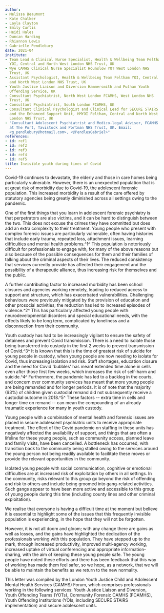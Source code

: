 ```yaml
---
author:
- Melissa Beaumont
- Kate Chalker
- Layla Clayton
- Emily Curtis
- Heidi Hales
- Duncan Harding
- Rhiannon Lewis
- Gabrielle Pendlebury
date: 2021-04
institute:
- Team Lead & Clinical Nurse Specialist, Health & Wellbeing Team Feltham
  YOI, Central and North West London NHS Trust, UK
- Wye CAMHS Clinical Nurse Specialist Hounslow YOT West London NHS
  Trust, UK
- Assistant Psychologist, Health & Wellbeing Team Feltham YOI, Central
  and North West London NHS Trust, UK
- Youth Justice Liaison and Diversion Hammersmith and Fulham Youth
  Offending Service, UK
- Consultant Psychiatrist, North West London FCAMHS, West London NHS
  Trust, UK
- Consultant Psychiatrist, South London FCAMHS, UK
- Consultant Clinical Psychologist and Clinical Lead for SECURE STAIRS
  and the Enhanced Support Unit, HMYOI Feltham, Central and North West
  London NHS Trust, UK
- "Consultant Adolescent Psychiatrist and Medico-legal Adviser, FCAMHS
  at The Port, Tavistock and Portman NHS Trust, UK. Email:
  <g_pendlebury@hotmail.com>, <@PendlesGabriel>"
references:
- id: ref1
- id: ref2
- id: ref3
- id: ref4
- id: ref5
title: Invisible youth during times of Covid
---
```


Covid-19 continues to devastate, the elderly and those in care homes
being particularly vulnerable. However, there is an unexpected
population that is at great risk of morbidity due to Covid-19, the
adolescent forensic population. This increased morbidity is a result of
the care offered by statutory agencies being greatly diminished across
all settings owing to the pandemic.

One of the first things that you learn in adolescent forensic psychiatry
is that perpetrators are also victims, and it can be hard to distinguish
between the two. This does not excuse the crimes they have committed but
does add an extra complexity to their treatment. Young people who
present with complex forensic issues are particularly vulnerable, often
having histories that include early trauma, repeated loss, attachment
issues, learning difficulties and mental health problems.^1^ This
population is notoriously difficult for professionals to engage with,
for many of the above reasons but also because of the possible
consequences for them and their families of talking about the criminal
aspects of their lives. The reduced consistency that services currently
provide has affected their engagement and the possibility of a
therapeutic alliance, thus increasing risk for themselves and the
public.

A further contributing factor to increased morbidity has been school
closures and agencies working remotely, leading to reduced access to
support and structure, which has exacerbated vulnerabilities.
Challenging behaviours were previously mitigated by the provision of
education and other prosocial activities; the reduction has led to
increased episodes of violence.^2^ This has particularly affected young
people with neurodevelopmental disorders and special educational needs,
with the effects likely to be long term, complicated by loneliness and a
disconnection from their community.

Youth custody has had to be increasingly vigilant to ensure the safety
of detainees and prevent Covid transmission. There is a need to isolate
those being transferred into custody in the first 2 weeks to prevent
transmission of Covid.^3^ It is known that this is the time of greatest
risk of suicide for young people in custody, when young people are now
needing to isolate for Covid, thus increasing isolation and risk. Staff
shortages, education closure and the need for Covid 'bubbles' has meant
extended time alone in cells even after those first few weeks, which
increases the risk of self-harm and suicide.^4^ Furthermore, the
pandemic has led to a backlog in the courts, and concern over community
services has meant that more young people are being remanded and for
longer periods. It is of note that the majority (63%) of children given
custodial remand did not subsequently receive a custodial outcome in
2018.^5^ These factors -- extra time in cells and longer time on remand
-- can mean the compounding of an already traumatic experience for many
in youth custody.

Young people with a combination of mental health and forensic issues are
placed in secure adolescent psychiatric units to receive appropriate
treatment. The effect of the Covid pandemic on staffing in these units
has negatively affected the availability of support, and things that are
often a lifeline for these young people, such as community access,
planned leave and family visits, have been cancelled. A bottleneck has
occurred, with transition back to the community being stalled owing to
the services around the young person not being readily available to
facilitate these moves or provide the relevant opportunities in the
community.

Isolated young people with social communication, cognitive or emotional
difficulties are at increased risk of exploitation by others in all
settings. In the community, risks relevant to this group go beyond the
risk of offending and risk to others and include being groomed into
gang-related activities. Such gangs appear to have been more active and
accessible to this group of young people during this time (including
county lines and other criminal exploitation).

We realise that everyone is having a difficult time at the moment but
believe it is essential to highlight some of the issues that this
frequently invisible population is experiencing, in the hope that they
will not be forgotten.

However, it is not all doom and gloom; with any change there are gains
as well as losses, and the gains have highlighted the dedication of the
professionals working with this population. They have stepped up to the
mark, through increased productivity, improved multi-agency working,
increased uptake of virtual conferencing and appropriate
information-sharing, with the aim of keeping these young people safe.
The young people have noted these efforts and there has been feedback
that this way of working has made them feel safer, so we hope, as a
network, that we will be able to maintain the benefits as we return to
the new normality.

This letter was compiled by the London Youth Justice Child and
Adolescent Mental Health Services (CAMHS) Forum, which comprises
professionals working in the following services: Youth Justice Liaison
and Diversion, Youth Offending Teams (YOTs), Community Forensic CAMHS
(FCAMHS), Youth Offending Institutions (YOIs, including SECURE STAIRS
implementation) and secure adolescent units.
